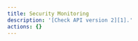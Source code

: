 ```yaml
---
title: Security Monitoring
description: '[Check API version 2][1].'
actions: {}
---
```

[1]: /api/v2/security-monitoring/
